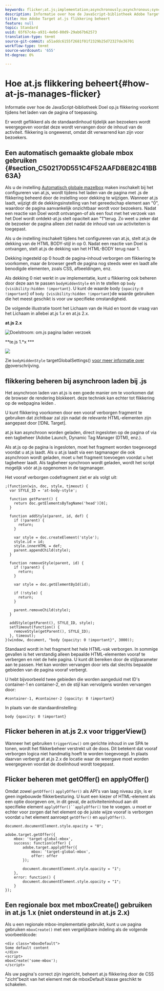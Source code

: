 ```yaml
---
keywords: flicker;at.js;implementation;asynchronously;asynchronous;synchronously;synchronous
description: Informatie over hoe de JavaScript-bibliotheek Adobe Target at.js flikkering voorkomt tijdens het laden van de pagina of de toepassing.
title: Hoe Adobe Target at.js flikkering beheert
feature: null
topic: Standard
uuid: 65f67c4a-a931-4e0d-80d9-29ab67b62573
translation-type: tm+mt
source-git-commit: a51addc6155f2681f01f2329b25d72327de36701
workflow-type: tm+mt
source-wordcount: '655'
ht-degree: 0%

---
```



# Hoe at.js flikkering beheert{#how-at-js-manages-flicker}

Informatie over hoe de JavaScript-bibliotheek Doel op.js flikkering voorkomt tijdens het laden van de pagina of toepassing.

Er wordt geflikkerd als de standaardinhoud tijdelijk aan bezoekers wordt weergegeven voordat deze wordt vervangen door de inhoud van de activiteit. flikkering is ongewenst, omdat dit verwarrend kan zijn voor bezoekers.

## Een automatisch gemaakte globale mbox gebruiken {#section_C502170D551C4F52AAFD8E82C41BB63A}

Als u de instelling [Automatisch globale mazelbox](../../../c-implementing-target/c-implementing-target-for-client-side-web/t-mbox-download/c-understanding-global-mbox/understanding-global-mbox.md#concept_76AC0EC995A048238F3220F53773DB13) maken inschakelt bij het configureren van at.js, wordt tijdens het laden van de pagina met .js de flikkering beheerd door de instelling voor dekking te wijzigen. Wanneer at.js laadt, wijzigt dit de dekkingsinstelling van het gereedschap <body> element aan &quot;0&quot;, waardoor de pagina aanvankelijk onzichtbaar wordt voor bezoekers. Nadat een reactie van Doel wordt ontvangen-of als een fout met het verzoek van het Doel wordt ontdekt-at.js stelt opaciteit aan &quot;1&quot;terug. Zo weet u zeker dat de bezoeker de pagina alleen ziet nadat de inhoud van uw activiteiten is toegepast.

Als u de instelling inschakelt tijdens het configureren van at.js, stelt at.js de dekking van de HTML BODY-stijl in op 0. Nadat een reactie van Doel is ontvangen, stelt at.js de dekking van het HTML-BODY terug naar 1.

Dekking ingesteld op 0 houdt de pagina-inhoud verborgen om flikkering te voorkomen, maar de browser geeft de pagina nog steeds weer en laadt alle benodigde elementen, zoals CSS, afbeeldingen, enz.

Als dekking 0 niet werkt in uw implementatie, kunt u flikkering ook beheren door deze aan te passen `bodyHiddenStyle` en in te stellen op `body {visibility:hidden !important}`. U kunt de waarde body `{opacity:0 !important`} of `body {visibility:hidden !important}`de waarde gebruiken die het meest geschikt is voor uw specifieke omstandigheid.

De volgende illustratie toont het Lichaam van de Huid en toont de vraag van het Lichaam in allebei at.js 1.*x* en at.js 2.x.

**at.js 2.x**

![Doelstroom: om.js pagina laden verzoek](/help/c-implementing-target/c-implementing-target-for-client-side-web/assets/atjs-20-flow-page-load-request.png)

**te.js 1.*x ***

![](assets/target-flow2.png)

Zie `bodyHiddenStyle` targetGlobalSettings() [voor meer informatie over de](/help/c-implementing-target/c-implementing-target-for-client-side-web/targetgobalsettings.md)overschrijving.

## flikkering beheren bij asynchroon laden bij .js

Het asynchroon laden van at.js is een goede manier om te voorkomen dat de browser de rendering blokkeert. deze techniek kan echter tot flikkering op de webpagina leiden .

U kunt flikkering voorkomen door een vooraf verborgen fragment te gebruiken dat zichtbaar zal zijn nadat de relevante HTML-elementen zijn aangepast door [!DNL Target].

at.js kan asynchroon worden geladen, direct ingesloten op de pagina of via een tagbeheer (Adobe Launch, Dynamic Tag Manager (DTM), enz.).

Als at.js op de pagina is ingesloten, moet het fragment worden toegevoegd voordat u at.js laadt. Als u at.js laadt via een tagmanager die ook asynchroon wordt geladen, moet u het fragment toevoegen voordat u het tagbeheer laadt. Als tagbeheer synchroon wordt geladen, wordt het script mogelijk vóór at.js opgenomen in de tagmanager.

Het vooraf verborgen codefragment ziet er als volgt uit:

```
;(function(win, doc, style, timeout) {
  var STYLE_ID = 'at-body-style';

  function getParent() {
    return doc.getElementsByTagName('head')[0];
  }

  function addStyle(parent, id, def) {
    if (!parent) {
      return;
    }

    var style = doc.createElement('style');
    style.id = id;
    style.innerHTML = def;
    parent.appendChild(style);
  }

  function removeStyle(parent, id) {
    if (!parent) {
      return;
    }

    var style = doc.getElementById(id);

    if (!style) {
      return;
    }

    parent.removeChild(style);
  }

  addStyle(getParent(), STYLE_ID, style);
  setTimeout(function() {
    removeStyle(getParent(), STYLE_ID);
  }, timeout);
}(window, document, "body {opacity: 0 !important}", 3000));
```

Standaard wordt in het fragment het hele HTML-vak verborgen. In sommige gevallen is het verstandig alleen bepaalde HTML-elementen vooraf te verbergen en niet de hele pagina. U kunt dit bereiken door de stijlparameter aan te passen. Het kan worden vervangen door iets dat slechts bepaalde gebieden van de pagina vooraf verbergt.

U hebt bijvoorbeeld twee gebieden die worden aangeduid met ID&#39;s container-1 en container-2, en de stijl kan vervolgens worden vervangen door:

```
#container-1, #container-2 {opacity: 0 !important}
```

In plaats van de standaardinstelling:

```
body {opacity: 0 !important}
```

## Flicker beheren in at.js 2.x voor triggerView()

Wanneer het gebruiken `triggerView()` om gerichte inhoud in uw SPA te tonen, wordt het flikkerbeheer verstrekt uit de doos. Dit betekent dat vooraf verborgen logica niet handmatig hoeft te worden toegevoegd. In plaats daarvan verbergt at at.js 2.x de locatie waar de weergave moet worden weergegeven voordat de doelinhoud wordt toegepast.

## Flicker beheren met getOffer() en applyOffer()

Omdat zowel `getOffer()` `applyOffer()` als API&#39;s van laag niveau zijn, is er geen ingebouwde flikkerbesturing. U kunt een kiezer of HTML-element als een optie doorgeven om, in dit geval, de activiteiteninhoud aan dit specifieke element `applyOffer()``applyOffer()` toe te voegen. u moet er echter voor zorgen dat het element op de juiste wijze vooraf is verborgen voordat u het element aanroept `getOffer()` en `applyOffer()`.

```
document.documentElement.style.opacity = "0";
 
adobe.target.getOffer({
    mbox: 'target-global-mbox',
    success: function(offer) {
        adobe.target.applyOffer({
            mbox: 'target-global-mbox',
            offer: offer
        });
 
        document.documentElement.style.opacity = "1";
    },
    error: function() {
        document.documentElement.style.opacity = "1";        
    }
});
```

## Een regionale box met mboxCreate() gebruiken in at.js 1.x (niet ondersteund in at.js 2.x)

Als u een regionale mbox-implementatie gebruikt, kunt u uw pagina gebruiken `mboxCreate()` met een vergelijkbare indeling als de volgende voorbeeldcode:

```
<div class="mboxDefault">
Some default content
</div>
<script>
mboxCreate('some-mbox');
</script>
```

Als uw pagina&#39;s correct zijn ingericht, beheert at.js flikkering door de CSS &quot;zicht&quot;bezit van het element met de mboxDefault klasse geschikt te schakelen.